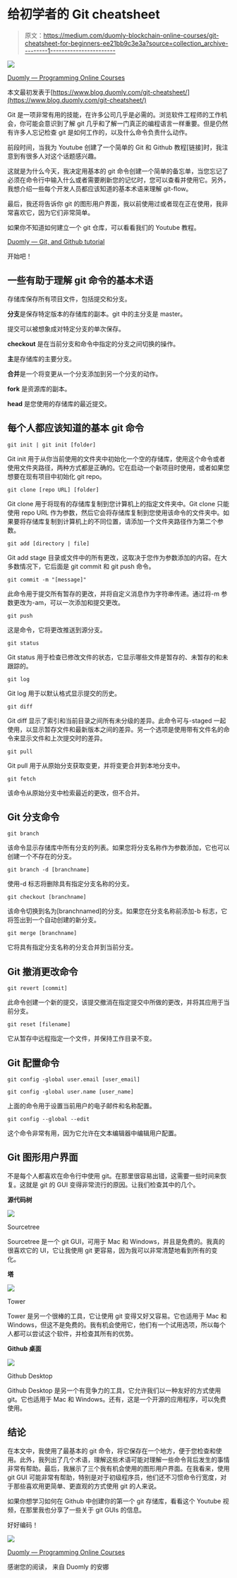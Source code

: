 # 给初学者的 Git cheatsheet

> 原文：<https://medium.com/duomly-blockchain-online-courses/git-cheatsheet-for-beginners-ee21bb9c3e3a?source=collection_archive---------1----------------------->

![](img/e6a71df7f51141ae84a01205061a65a3.png)

[Duomly — Programming Online Courses](https://www.duomly.com)

本文最初发表于[https://www.blog.duomly.com/git-cheatsheet/](https://www.blog.duomly.com/git-cheatsheet/)

Git 是一项非常有用的技能，在许多公司几乎是必需的。浏览软件工程师的工作机会，你可能会意识到了解 git 几乎和了解一门真正的编程语言一样重要。但是仍然有许多人忘记检查 git 是如何工作的，以及什么命令负责什么动作。

前段时间，当我为 Youtube 创建了一个简单的 Git 和 Github 教程[链接]时，我注意到有很多人对这个话题感兴趣。

这就是为什么今天，我决定用基本的 git 命令创建一个简单的备忘单，当您忘记了必须在命令行中输入什么或者需要刷新您的记忆时，您可以查看并使用它。另外，我想介绍一些每个开发人员都应该知道的基本术语来理解 git-flow。

最后，我还将告诉你 git 的图形用户界面，我以前使用过或者现在正在使用，我非常喜欢它，因为它们非常简单。

如果你不知道如何建立一个 git 仓库，可以看看我们的 Youtube 教程。

[Duomly — Git, and Github tutorial](https://www.youtube.com/watch?v=70e58se9lHk)

开始吧！

## 一些有助于理解 git 命令的基本术语

存储库保存所有项目文件，包括提交和分支。

**分支**是保存特定版本的存储库的副本。git 中的主分支是 master。

提交可以被想象成对特定分支的单次保存。

**checkout** 是在当前分支和命令中指定的分支之间切换的操作。

**主**是存储库的主要分支。

**合并**是一个将变更从一个分支添加到另一个分支的动作。

**fork** 是资源库的副本。

**head** 是您使用的存储库的最近提交。

## 每个人都应该知道的基本 git 命令

`git init | git init [folder]`

Git init 用于从你当前使用的文件夹中初始化一个空的存储库，使用这个命令或者使用文件夹路径，两种方式都是正确的。它在启动一个新项目时使用，或者如果您想要在现有项目中初始化 git repo。

`git clone [repo URL] [folder]`

Git clone 用于将现有的存储库复制到您计算机上的指定文件夹中。Git clone 只能使用 repo URL 作为参数，然后它会将存储库复制到您使用该命令的文件夹中。如果要将存储库复制到计算机上的不同位置，请添加一个文件夹路径作为第二个参数。

`git add [directory | file]`

Git add stage 目录或文件中的所有更改，这取决于您作为参数添加的内容。在大多数情况下，它后面是 git commit 和 git push 命令。

`git commit -m "[message]"`

此命令用于提交所有暂存的更改，并将自定义消息作为字符串传递。通过将-m 参数更改为-am，可以一次添加和提交更改。

`git push`

这是命令，它将更改推送到源分支。

`git status`

Git status 用于检查已修改文件的状态，它显示哪些文件是暂存的、未暂存的和未跟踪的。

`git log`

Git log 用于以默认格式显示提交的历史。

`git diff`

Git diff 显示了索引和当前目录之间所有未分级的差异。此命令可与-staged 一起使用，以显示暂存文件和最新版本之间的差异。另一个选项是使用带有文件名的命令来显示文件和上次提交时的差异。

`git pull`

Git pull 用于从原始分支获取变更，并将变更合并到本地分支中。

`git fetch`

该命令从原始分支中检索最近的更改，但不合并。

## Git 分支命令

`git branch`

该命令显示存储库中所有分支的列表。如果您将分支名称作为参数添加，它也可以创建一个不存在的分支。

`git branch -d [branchname]`

使用-d 标志将删除具有指定分支名称的分支。

`git checkout [branchname]`

该命令切换到名为[branchnamed]的分支。如果您在分支名称前添加-b 标志，它将签出到一个自动创建的新分支。

`git merge [branchname]`

它将具有指定分支名称的分支合并到当前分支。

## Git 撤消更改命令

`git revert [commit]`

此命令创建一个新的提交，该提交撤消在指定提交中所做的更改，并将其应用于当前分支。

`git reset [filename]`

它从暂存中远程指定一个文件，并保持工作目录不变。

## Git 配置命令

`git config -global user.email [user_email]`

`git config -global user.name [user_name]`

上面的命令用于设置当前用户的电子邮件和名称配置。

`git config --global --edit`

这个命令非常有用，因为它允许在文本编辑器中编辑用户配置。

## Git 图形用户界面

不是每个人都喜欢在命令行中使用 git。在那里很容易出错，这需要一些时间来恢复。这就是 git 的 GUI 变得非常流行的原因。让我们检查其中的几个。

**源代码树**

![](img/7a8f20a9e8454b90bebfde90f9ce95c3.png)

Sourcetree

Sourcetree 是一个 git GUI，可用于 Mac 和 Windows，并且是免费的。我真的很喜欢它的 UI，它让我使用 git 更容易，因为我可以非常清楚地看到所有的变化。

**塔**

![](img/15254bbcb8f49f51762b1d0e18f9cc32.png)

Tower

Tower 是另一个很棒的工具，它让使用 git 变得又好又容易。它也适用于 Mac 和 Windows，但这不是免费的。我有机会使用它，他们有一个试用选项，所以每个人都可以尝试这个软件，并检查其所有的优势。

**Github 桌面**

![](img/4f0670913d5401209b22163ac825b961.png)

Github Desktop

Github Desktop 是另一个有竞争力的工具，它允许我们以一种友好的方式使用 git。它也适用于 Mac 和 Windows。还有，这是一个开源的应用程序，可以免费使用。

## 结论

在本文中，我使用了最基本的 git 命令，将它保存在一个地方，便于您检查和使用。此外，我列出了几个术语，理解这些术语可能对理解一些命令背后发生的事情非常有帮助。最后，我展示了三个我有机会使用的图形用户界面。在我看来，使用 git GUI 可能非常有帮助，特别是对于初级程序员，他们还不习惯命令行宽度，对于那些喜欢用更简单、更直观的方式使用 git 的人来说。

如果你想学习如何在 Github 中创建你的第一个 git 存储库，看看这个 Youtube 视频，在那里我也分享了一些关于 git GUIs 的信息。

好好编码！

![](img/125ca6c9018b2ef1e49cb0e9cebe7915.png)

[Duomly — Programming Online Courses](https://www.duomly.com)

感谢您的阅读，
来自 Duomly 的安娜